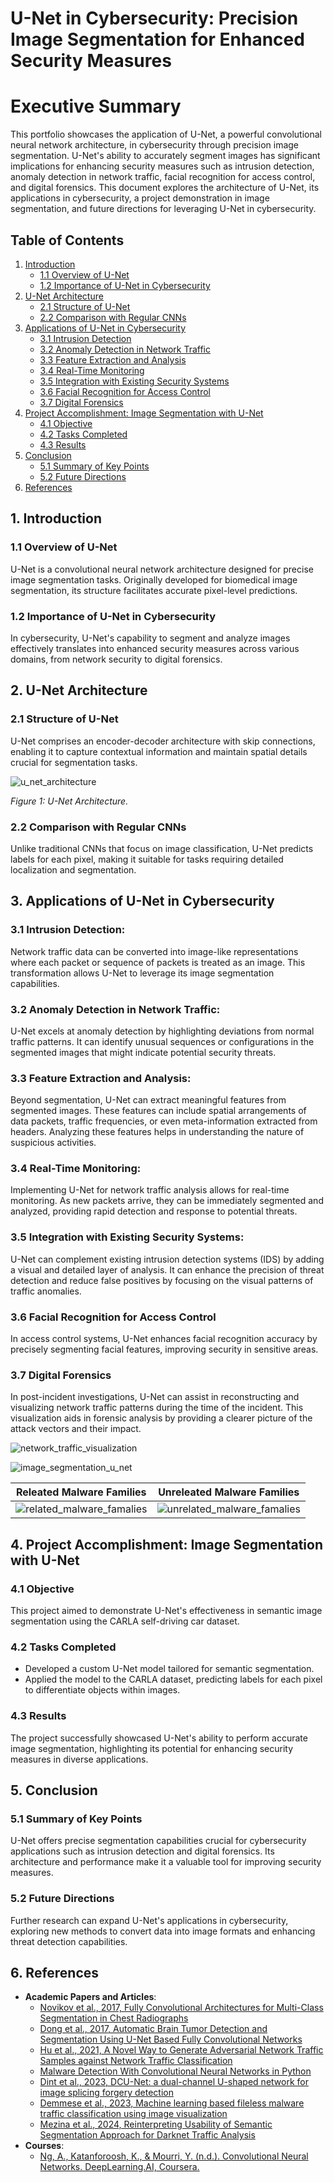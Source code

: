 # U-Net in Cybersecurity: Precision Image Segmentation for Enhanced Security Measures

# Executive Summary

This portfolio showcases the application of U-Net, a powerful convolutional neural network architecture, in cybersecurity through precision image segmentation. U-Net's ability to accurately segment images has significant implications for enhancing security measures such as intrusion detection, anomaly detection in network traffic, facial recognition for access control, and digital forensics. This document explores the architecture of U-Net, its applications in cybersecurity, a project demonstration in image segmentation, and future directions for leveraging U-Net in cybersecurity.

## Table of Contents
1. [Introduction](#1-introduction)
   - [1.1 Overview of U-Net](#11-overview-of-u-net)
   - [1.2 Importance of U-Net in Cybersecurity](#12-importance-of-u-net-in-cybersecurity)
2. [U-Net Architecture](#2-u-net-architecture)
   - [2.1 Structure of U-Net](#21-structure-of-u-net)
   - [2.2 Comparison with Regular CNNs](#22-comparison-with-regular-cnns)
3. [Applications of U-Net in Cybersecurity](#3-applications-of-u-net-in-cybersecurity)
   - [3.1 Intrusion Detection](#31-intrusion-detection)
   - [3.2 Anomaly Detection in Network Traffic](#32-anomaly-detection-in-network-traffic)
   - [3.3 Feature Extraction and Analysis](#33-feature-extraction-and-analysis)
   - [3.4 Real-Time Monitoring](#34-real-time-monitoring)
   - [3.5 Integration with Existing Security Systems](#35-integration-with-existing-security-systems)
   - [3.6 Facial Recognition for Access Control](#36-facial-recognition-for-access-control)
   - [3.7 Digital Forensics](#37-digital-forensics)
4. [Project Accomplishment: Image Segmentation with U-Net](#4-project-accomplishment-image-segmentation-with-u-net)
   - [4.1 Objective](#41-objective)
   - [4.2 Tasks Completed](#42-tasks-completed)
   - [4.3 Results](#43-results)
5. [Conclusion](#5-conclusion)
   - [5.1 Summary of Key Points](#51-summary-of-key-points)
   - [5.2 Future Directions](#52-future-directions)
6. [References](#6-references)


## 1. Introduction

### 1.1 Overview of U-Net

U-Net is a convolutional neural network architecture designed for precise image segmentation tasks. Originally developed for biomedical image segmentation, its structure facilitates accurate pixel-level predictions.

### 1.2 Importance of U-Net in Cybersecurity

In cybersecurity, U-Net's capability to segment and analyze images effectively translates into enhanced security measures across various domains, from network security to digital forensics.

## 2. U-Net Architecture

### 2.1 Structure of U-Net

U-Net comprises an encoder-decoder architecture with skip connections, enabling it to capture contextual information and maintain spatial details crucial for segmentation tasks.

![u_net_architecture](img/u-net-architecture.png)

*Figure 1: U-Net Architecture.*

### 2.2 Comparison with Regular CNNs

Unlike traditional CNNs that focus on image classification, U-Net predicts labels for each pixel, making it suitable for tasks requiring detailed localization and segmentation.

## 3. Applications of U-Net in Cybersecurity

### 3.1 Intrusion Detection: 

Network traffic data can be converted into image-like representations where each packet or sequence of packets is treated as an image. This transformation allows U-Net to leverage its image segmentation capabilities.

### 3.2 Anomaly Detection in Network Traffic:

U-Net excels at anomaly detection by highlighting deviations from normal traffic patterns. It can identify unusual sequences or configurations in the segmented images that might indicate potential security threats.

### 3.3 Feature Extraction and Analysis: 

Beyond segmentation, U-Net can extract meaningful features from segmented images. These features can include spatial arrangements of data packets, traffic frequencies, or even meta-information extracted from headers. Analyzing these features helps in understanding the nature of suspicious activities.

### 3.4 Real-Time Monitoring: 

Implementing U-Net for network traffic analysis allows for real-time monitoring. As new packets arrive, they can be immediately segmented and analyzed, providing rapid detection and response to potential threats.

### 3.5 Integration with Existing Security Systems: 

U-Net can complement existing intrusion detection systems (IDS) by adding a visual and detailed layer of analysis. It can enhance the precision of threat detection and reduce false positives by focusing on the visual patterns of traffic anomalies.

### 3.6 Facial Recognition for Access Control

In access control systems, U-Net enhances facial recognition accuracy by precisely segmenting facial features, improving security in sensitive areas.

### 3.7 Digital Forensics

In post-incident investigations, U-Net can assist in reconstructing and visualizing network traffic patterns during the time of the incident. This visualization aids in forensic analysis by providing a clearer picture of the attack vectors and their impact.




![network_traffic_visualization](img/Visualization-of-20-types-of-network-traffic-and-consistency-in-the-same-type.png)

![image_segmentation_u_net](img/image_segmentation_u_net.png)

Releated Malware Families                             | Unreleated Malware Families
:---------------------------------------------------: | :---------------------------------------------------:
![related_malware_famalies](img/related_malware_families.webp) | ![unrelated_malware_famalies](img/unrelated_malware_famalies.webp)

## 4. Project Accomplishment: Image Segmentation with U-Net

### 4.1 Objective

This project aimed to demonstrate U-Net's effectiveness in semantic image segmentation using the CARLA self-driving car dataset.

### 4.2 Tasks Completed

- Developed a custom U-Net model tailored for semantic segmentation.
- Applied the model to the CARLA dataset, predicting labels for each pixel to differentiate objects within images.

### 4.3 Results

The project successfully showcased U-Net's ability to perform accurate image segmentation, highlighting its potential for enhancing security measures in diverse applications.

## 5. Conclusion

### 5.1 Summary of Key Points

U-Net offers precise segmentation capabilities crucial for cybersecurity applications such as intrusion detection and digital forensics. Its architecture and performance make it a valuable tool for improving security measures.

### 5.2 Future Directions

Further research can expand U-Net's applications in cybersecurity, exploring new methods to convert data into image formats and enhancing threat detection capabilities.

## 6. References

- **Academic Papers and Articles**:
  - [Novikov et al., 2017, Fully Convolutional Architectures for Multi-Class Segmentation in Chest Radiographs](https://arxiv.org/abs/1701.08816)
  - [Dong et al., 2017, Automatic Brain Tumor Detection and Segmentation Using U-Net Based Fully Convolutional Networks](https://arxiv.org/abs/1705.03820)
  - [Hu et al., 2021, A Novel Way to Generate Adversarial Network Traffic Samples against Network Traffic Classification](https://www.researchgate.net/publication/354164057_A_Novel_Way_to_Generate_Adversarial_Network_Traffic_Samples_against_Network_Traffic_Classification)
  - [Malware Detection With Convolutional Neural Networks in Python](https://dzone.com/articles/malware-detection-with-convolutional-neural-networ)
  - [Dint et al., 2023, DCU-Net: a dual-channel U-shaped network for image splicing forgery detection](https://www.ncbi.nlm.nih.gov/pmc/articles/PMC8359769/)
  - [Demmese et al., 2023, Machine learning based fileless malware traffic classification using image visualization](https://cybersecurity.springeropen.com/articles/10.1186/s42400-023-00170-z)
  - [Mezina et al., 2024, Reinterpreting Usability of Semantic Segmentation Approach for Darknet Traffic Analysis](https://www.sciencedirect.com/science/article/pii/S1389128624003256)
- **Courses**:
  - [Ng, A., Katanforoosh, K., & Mourri, Y. (n.d.). Convolutional Neural Networks. DeepLearning.AI, Coursera.](https://www.coursera.org/learn/convolutional-neural-networks)


